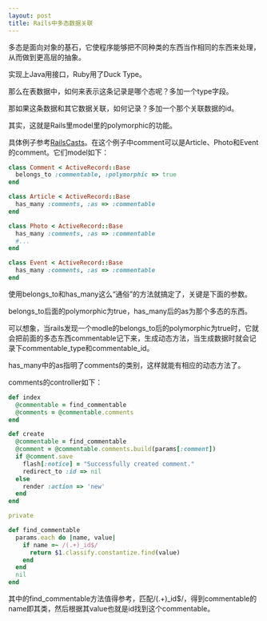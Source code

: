 ```yaml
---
layout: post
title: Rails中多态数据关联
---
```


多态是面向对象的基石，它使程序能够把不同种类的东西当作相同的东西来处理，从而做到更高层的抽象。

实现上Java用接口，Ruby用了Duck Type。

那么在表数据中，如何来表示这条记录是哪个态呢？多加一个type字段。

那如果这条数据和其它数据关联，如何记录？多加一个那个关联数据的id。

其实，这就是Rails里model里的polymorphic的功能。

具体例子参考[RailsCasts](1)。在这个例子中comment可以是Article、Photo和Event的comment。它们model如下：

```ruby
class Comment < ActiveRecord::Base
  belongs_to :commentable, :polymorphic => true
end

class Article < ActiveRecord::Base
  has_many :comments, :as => :commentable
end

class Photo < ActiveRecord::Base
  has_many :comments, :as => :commentable
  #...
end

class Event < ActiveRecord::Base
  has_many :comments, :as => :commentable
end
```

使用belongs_to和has_many这么“通俗”的方法就搞定了，关键是下面的参数。

belongs_to后面的polymorphic为true，has_many后的as为那个多态的东西。

可以想象，当rails发现一个modle的belongs_to后的polymorphic为true时，它就会把前面的多态东西commentable记下来，生成动态方法，当生成数据时就会记录下commentable_type和commentable_id。

has_many中的as指明了comments的类别，这样就能有相应的动态方法了。

comments的controller如下：

```ruby
def index
  @commentable = find_commentable
  @comments = @commentable.comments
end

def create
  @commentable = find_commentable
  @comment = @commentable.comments.build(params[:comment])
  if @comment.save
    flash[:notice] = "Successfully created comment."
    redirect_to :id => nil
  else
    render :action => 'new'
  end
end

private

def find_commentable
  params.each do |name, value|
    if name =~ /(.+)_id$/
      return $1.classify.constantize.find(value)
    end
  end
  nil
end
```

其中的find_commentable方法值得参考，匹配/(.+)_id$/，得到commentable的name即其类，然后根据其value也就是id找到这个commentable。

[1]: http://railscasts.com/episodes/154-polymorphic-association
[2]: http://guides.rubyonrails.org/association_basics.html#polymorphic-associations
